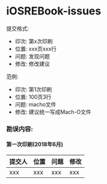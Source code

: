 # iOSREBook-issues

提交格式:

* 印次: 第x次印刷
* 位置: xxx页xxx行
* 问题: 发现问题
* 修改: 修改建议

范例:

* 印次: 第1次印刷
* 位置: 100页3行
* 问题: macho文件
* 修改: 建议统一写成Mach-O文件

### 勘误内容:

#### 第一次印刷(2018年6月)

|提交人|位置|问题|修改|
|---|---|---|---|
|xxx|xxx|xxx|xxx|

